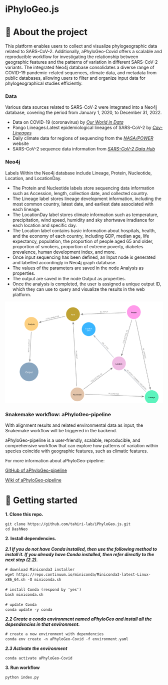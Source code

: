 # iPhyloGeo.js


# 📝 About the project

 This platform enables users to collect and visualize phylogeographic data related to SARS-CoV-2. Additionally, aPhyloGeo-Covid offers a scalable and reproducible workflow for investigating the relationship between geographic features and the patterns of variation in different SARS-CoV-2 variants. The integrated Neo4j database consolidates a diverse range of COVID-19 pandemic-related sequences, climate data, and metadata from public databases, allowing users to filter and organize input data for phylogeographical studies efficiently.
 
### Data
Various data sources related to SARS-CoV-2 were integrated into a Neo4j database, covering the period from January 1, 2020, to December 31, 2022. 

- Data on COVID-19 (coronavirus) by  _[Our World in Data](https://github.com/owid/covid-19-data/tree/master/public/data)_
- Pango Lineages:Latest epidemiological lineages of SARS-CoV-2 by _[Cov-Lineages](https://cov-lineages.org/lineage_list.html)_
- Daily climate data for regions of sequencing from the _[NASA/POWER](https://power.larc.nasa.gov/data-access-viewer/)_ website
- SARS-CoV-2 sequence data information from _[SARS-CoV-2 Data Hub](https://www.ncbi.nlm.nih.gov/labs/virus/vssi/#/virus?SeqType_s=Nucleotide&VirusLineage_ss=taxid:2697049)_


### Neo4j

Labels Within the Neo4j database include Lineage, Protein, Nucleotide, Location, and LocationDay. 

- The Protein and Nucleotide labels store sequencing data information such as Accession, length, collection date, and collected country. 
- The Lineage label stores lineage development information, including the most common country, latest date, and earliest date associated with each lineage. 
- The LocationDay label stores climate information such as temperature, precipitation, wind speed, humidity and sky shortwave irradiance for each location and specific day. 
- The Location label contains basic information about hospitals, health, and the economy of each country, including GDP, median age, life expectancy, population, the proportion of people aged 65 and older, proportion of smokers, proportion of extreme poverty, diabetes prevalence, human development index, and more. 
- Once input sequencing has been defined, an Input node is generated and labelled accordingly in Neo4j graph database.
- The values of the parameters are saved in the node Analysis as properties. 
- The output are saved in the node Output as properties. 
- Once the analysis is completed, the user is assigned a unique output ID, which they can use to query and visualize the results in the web platform.

<img src="./Neo4j/schema_neo.png" alt="isolated" width="700"/>

### Snakemake workflow: aPhyloGeo-pipeline

With alignment results and related environmental data as input, the Snakemake workflow will be triggered in the backend. 

aPhyloGeo-pipeline is a user-friendly, scalable, reproducible, and comprehensive workflow that can explore how patterns of variation within species coincide with geographic features, such as climatic features.

For more information about aPhyloGeo-pipeline:

[GitHub of aPhyloGeo-pipeline](https://github.com/tahiri-lab/aPhyloGeo-pipeline/blob/main/README.md)

[Wiki of aPhyloGeo-pipeline](https://github.com/tahiri-lab/aPhyloGeo-pipeline/wiki)


# 🚀  Getting started 

**1. Clone this repo.**

    git clone https://github.com/tahiri-lab/iPhyloGeo.js.git
    cd DashNeo


**2. Install dependencies.** <br><br>
***2.1 If you do not have Conda installed, then use the following method to install it. If you already have Conda installed, then refer directly to the next step (2.2).***

    # download Miniconda3 installer
    wget https://repo.continuum.io/miniconda/Miniconda3-latest-Linux-x86_64.sh -O miniconda.sh
    
    # install Conda (respond by 'yes')
    bash miniconda.sh
    
    # update Conda
    conda update -y conda
    
  
 ***2.2 Create a conda environment named aPhyloGeo and install all the dependencies in that environment.***<br>
 
 
    # create a new environment with dependencies 
    conda env create -n aPhyloGeo-Covid -f environment.yaml
    
    
 ***2.3 Activate the environment***   <br>
 
    conda activate aPhyloGeo-Covid
    

**3. Run workflow**
   
    python index.py
 









